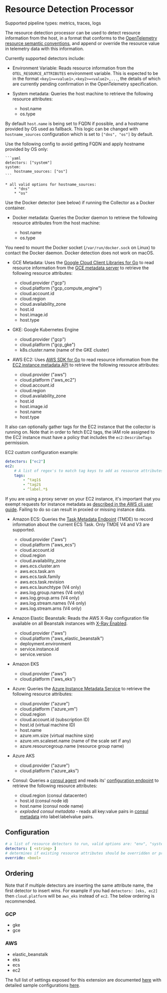 # Resource Detection Processor


Supported pipeline types: metrics, traces, logs

The resource detection processor can be used to detect resource information from the host,
in a format that conforms to the [OpenTelemetry resource semantic conventions](https://github.com/open-telemetry/opentelemetry-specification/tree/main/specification/resource/semantic_conventions/), and append or
override the resource value in telemetry data with this information.

Currently supported detectors include:

* Environment Variable: Reads resource information from the `OTEL_RESOURCE_ATTRIBUTES` environment
variable. This is expected to be in the format `<key1>=<value1>,<key2>=<value2>,...`, the
details of which are currently pending confirmation in the OpenTelemetry specification.

* System metadata: Queries the host machine to retrieve the following resource attributes:

    * host.name
    * os.type

By default `host.name` is being set to FQDN if possible, and a hostname provided by OS used as fallback.
This logic can be changed with `hostname_sources` configuration which is set to `["dns", "os"]` by default.

Use the following config to avoid getting FQDN and apply hostname provided by OS only:

    ```yaml
    detectors: ["system"]
    system:
        hostname_sources: ["os"]
    ```

    * all valid options for hostname_sources:
        * "dns"
        * "os"

Use the Docker detector (see below) if running the Collector as a Docker container.

* Docker metadata: Queries the Docker daemon to retrieve the following resource attributes from the host machine:

    * host.name
    * os.type

You need to mount the Docker socket (`/var/run/docker.sock` on Linux) to contact the Docker daemon.
Docker detection does not work on macOS.

* GCE Metadata: Uses the [Google Cloud Client Libraries for Go](https://github.com/googleapis/google-cloud-go)
to read resource information from the [GCE metadata server](https://cloud.google.com/compute/docs/storing-retrieving-metadata) to retrieve the following resource attributes:

    * cloud.provider ("gcp")
    * cloud.platform ("gcp_compute_engine")
    * cloud.account.id
    * cloud.region
    * cloud.availability_zone
    * host.id
    * host.image.id
    * host.type

* GKE: Google Kubernetes Engine

    * cloud.provider ("gcp")
    * cloud.platform ("gcp_gke")
    * k8s.cluster.name (name of the GKE cluster)

* AWS EC2: Uses [AWS SDK for Go](https://docs.aws.amazon.com/sdk-for-go/api/aws/ec2metadata/) to read resource information from the [EC2 instance metadata API](https://docs.aws.amazon.com/AWSEC2/latest/UserGuide/ec2-instance-metadata.html) to retrieve the following resource attributes:

    * cloud.provider ("aws")
    * cloud.platform ("aws_ec2")
    * cloud.account.id
    * cloud.region
    * cloud.availability_zone
    * host.id
    * host.image.id
    * host.name
    * host.type

It also can optionally gather tags for the EC2 instance that the collector is running on.
Note that in order to fetch EC2 tags, the IAM role assigned to the EC2 instance must have a policy that includes the `ec2:DescribeTags` permission.

EC2 custom configuration example:
```yaml
detectors: ["ec2"]
ec2:
    # A list of regex's to match tag keys to add as resource attributes can be specified
    tags:
        - ^tag1$
        - ^tag2$
        - ^label.*$
```

If you are using a proxy server on your EC2 instance, it's important that you exempt requests for instance metadata as [described in the AWS cli user guide](https://github.com/awsdocs/aws-cli-user-guide/blob/a2393582590b64bd2a1d9978af15b350e1f9eb8e/doc_source/cli-configure-proxy.md#using-a-proxy-on-amazon-ec2-instances). Failing to do so can result in proxied or missing instance data.

* Amazon ECS: Queries the [Task Metadata Endpoint](https://docs.aws.amazon.com/AmazonECS/latest/developerguide/task-metadata-endpoint.html) (TMDE) to record information about the current ECS Task. Only TMDE V4 and V3 are supported.

    * cloud.provider ("aws")
    * cloud.platform ("aws_ecs")
    * cloud.account.id
    * cloud.region
    * cloud.availability_zone
    * aws.ecs.cluster.arn
    * aws.ecs.task.arn
    * aws.ecs.task.family
    * aws.ecs.task.revision
    * aws.ecs.launchtype (V4 only)
    * aws.log.group.names (V4 only)
    * aws.log.group.arns (V4 only)
    * aws.log.stream.names (V4 only)
    * aws.log.stream.arns (V4 only)

* Amazon Elastic Beanstalk: Reads the AWS X-Ray configuration file available on all Beanstalk instances with [X-Ray Enabled](https://docs.aws.amazon.com/elasticbeanstalk/latest/dg/environment-configuration-debugging.html).

    * cloud.provider ("aws")
    * cloud.platform ("aws_elastic_beanstalk")
    * deployment.environment
    * service.instance.id
    * service.version

* Amazon EKS

    * cloud.provider ("aws")
    * cloud.platform ("aws_eks")

* Azure: Queries the [Azure Instance Metadata Service](https://aka.ms/azureimds) to retrieve the following resource attributes:

    * cloud.provider ("azure")
    * cloud.platform ("azure_vm")
    * cloud.region
    * cloud.account.id (subscription ID)
    * host.id (virtual machine ID)
    * host.name
    * azure.vm.size (virtual machine size)
    * azure.vm.scaleset.name (name of the scale set if any)
    * azure.resourcegroup.name (resource group name)

* Azure AKS

  * cloud.provider ("azure")
  * cloud.platform ("azure_aks")

* Consul: Queries a [consul agent](https://www.consul.io/docs/agent) and reads its' [configuration endpoint](https://www.consul.io/api-docs/agent#read-configuration) to retrieve the following resource attributes:

  * cloud.region (consul datacenter)
  * host.id (consul node id)
  * host.name (consul node name)
  * *exploded consul metadata* - reads all key:value pairs in [consul metadata](https://www.consul.io/docs/agent/options#_node_meta) into label:labelvalue pairs.

## Configuration

```yaml
# a list of resource detectors to run, valid options are: "env", "system", "gce", "gke", "ec2", "ecs", "elastic_beanstalk", "eks", "azure"
detectors: [ <string> ]
# determines if existing resource attributes should be overridden or preserved, defaults to true
override: <bool>
```

## Ordering

Note that if multiple detectors are inserting the same attribute name, the first detector to insert wins. For example if you had `detectors: [eks, ec2]` then `cloud.platform` will be `aws_eks` instead of `ec2`. The below ordering is recommended.

### GCP

* gke
* gce

### AWS

* elastic_beanstalk
* eks
* ecs
* ec2

The full list of settings exposed for this extension are documented [here](./config.go)
with detailed sample configurations [here](./testdata/config.yaml).
